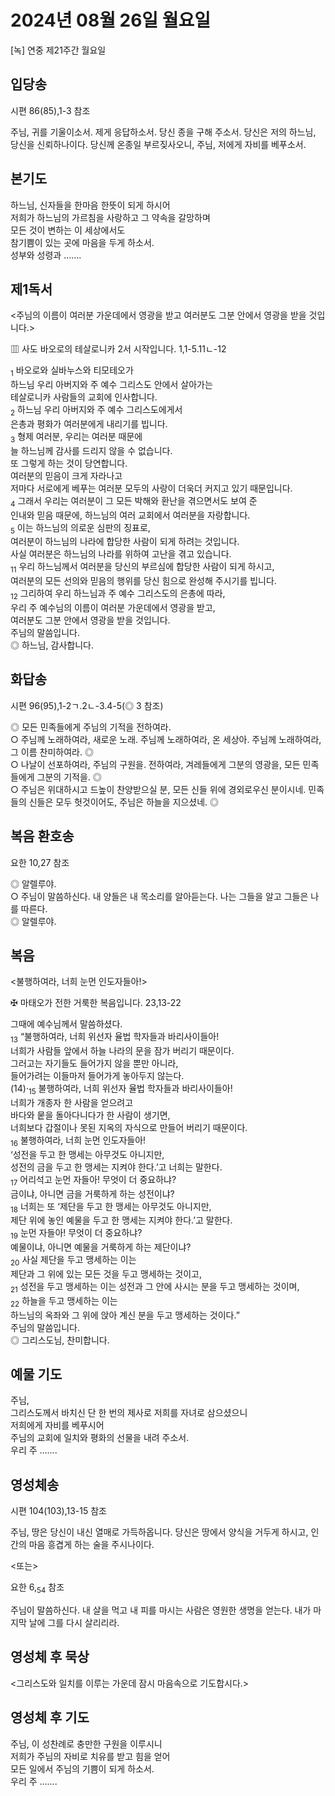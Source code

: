 # 2024년 08월 26일 월요일

[녹] 연중 제21주간 월요일  


## 입당송

시편 86(85),1-3 참조

주님, 귀를 기울이소서. 제게 응답하소서. 당신 종을 구해 주소서. 당신은 저의 하느님, 당신을 신뢰하나이다. 당신께 온종일 부르짖사오니, 주님, 저에게 자비를 베푸소서.  
  
## 본기도

하느님, 신자들을 한마음 한뜻이 되게 하시어  
저희가 하느님의 가르침을 사랑하고 그 약속을 갈망하며  
모든 것이 변하는 이 세상에서도  
참기쁨이 있는 곳에 마음을 두게 하소서.  
성부와 성령과 …….  
  
## 제1독서

<주님의 이름이 여러분 가운데에서 영광을 받고 여러분도 그분 안에서 영광을 받을 것입니다.>

▥ 사도 바오로의 테살로니카 2서 시작입니다. 1,1-5.11ㄴ-12

<sub>1</sub> 바오로와 실바누스와 티모테오가  
하느님 우리 아버지와 주 예수 그리스도 안에서 살아가는  
테살로니카 사람들의 교회에 인사합니다.  
<sub>2</sub> 하느님 우리 아버지와 주 예수 그리스도에게서  
은총과 평화가 여러분에게 내리기를 빕니다.  
<sub>3</sub> 형제 여러분, 우리는 여러분 때문에  
늘 하느님께 감사를 드리지 않을 수 없습니다.  
또 그렇게 하는 것이 당연합니다.  
여러분의 믿음이 크게 자라나고  
저마다 서로에게 베푸는 여러분 모두의 사랑이 더욱더 커지고 있기 때문입니다.  
<sub>4</sub> 그래서 우리는 여러분이 그 모든 박해와 환난을 겪으면서도 보여 준  
인내와 믿음 때문에, 하느님의 여러 교회에서 여러분을 자랑합니다.  
<sub>5</sub> 이는 하느님의 의로운 심판의 징표로,  
여러분이 하느님의 나라에 합당한 사람이 되게 하려는 것입니다.  
사실 여러분은 하느님의 나라를 위하여 고난을 겪고 있습니다.  
<sub>11</sub> 우리 하느님께서 여러분을 당신의 부르심에 합당한 사람이 되게 하시고,  
여러분의 모든 선의와 믿음의 행위를 당신 힘으로 완성해 주시기를 빕니다.  
<sub>12</sub> 그리하여 우리 하느님과 주 예수 그리스도의 은총에 따라,  
우리 주 예수님의 이름이 여러분 가운데에서 영광을 받고,  
여러분도 그분 안에서 영광을 받을 것입니다.  
주님의 말씀입니다.  
◎ 하느님, 감사합니다.  
  
## 화답송

시편 96(95),1-2ㄱ.2ㄴ-3.4-5(◎ 3 참조)

◎ 모든 민족들에게 주님의 기적을 전하여라.  
○ 주님께 노래하여라, 새로운 노래. 주님께 노래하여라, 온 세상아. 주님께 노래하여라, 그 이름 찬미하여라. ◎  
○ 나날이 선포하여라, 주님의 구원을. 전하여라, 겨레들에게 그분의 영광을, 모든 민족들에게 그분의 기적을. ◎  
○ 주님은 위대하시고 드높이 찬양받으실 분, 모든 신들 위에 경외로우신 분이시네. 민족들의 신들은 모두 헛것이어도, 주님은 하늘을 지으셨네. ◎  
  
## 복음 환호송

요한 10,27 참조

◎ 알렐루야.  
○ 주님이 말씀하신다. 내 양들은 내 목소리를 알아듣는다. 나는 그들을 알고 그들은 나를 따른다.  
◎ 알렐루야.  
  
## 복음

<불행하여라, 너희 눈먼 인도자들아!>

✠ 마태오가 전한 거룩한 복음입니다. 23,13-22

그때에 예수님께서 말씀하셨다.  
<sub>13</sub> “불행하여라, 너희 위선자 율법 학자들과 바리사이들아!  
너희가 사람들 앞에서 하늘 나라의 문을 잠가 버리기 때문이다.  
그러고는 자기들도 들어가지 않을 뿐만 아니라,  
들어가려는 이들마저 들어가게 놓아두지 않는다.  
(14)·<sub>15</sub> 불행하여라, 너희 위선자 율법 학자들과 바리사이들아!  
너희가 개종자 한 사람을 얻으려고  
바다와 뭍을 돌아다니다가 한 사람이 생기면,  
너희보다 갑절이나 못된 지옥의 자식으로 만들어 버리기 때문이다.  
<sub>16</sub> 불행하여라, 너희 눈먼 인도자들아!  
‘성전을 두고 한 맹세는 아무것도 아니지만,  
성전의 금을 두고 한 맹세는 지켜야 한다.’고 너희는 말한다.  
<sub>17</sub> 어리석고 눈먼 자들아! 무엇이 더 중요하냐?  
금이냐, 아니면 금을 거룩하게 하는 성전이냐?  
<sub>18</sub> 너희는 또 ‘제단을 두고 한 맹세는 아무것도 아니지만,  
제단 위에 놓인 예물을 두고 한 맹세는 지켜야 한다.’고 말한다.  
<sub>19</sub> 눈먼 자들아! 무엇이 더 중요하냐?  
예물이냐, 아니면 예물을 거룩하게 하는 제단이냐?  
<sub>20</sub> 사실 제단을 두고 맹세하는 이는  
제단과 그 위에 있는 모든 것을 두고 맹세하는 것이고,  
<sub>21</sub> 성전을 두고 맹세하는 이는 성전과 그 안에 사시는 분을 두고 맹세하는 것이며,  
<sub>22</sub> 하늘을 두고 맹세하는 이는  
하느님의 옥좌와 그 위에 앉아 계신 분을 두고 맹세하는 것이다.”  
주님의 말씀입니다.  
◎ 그리스도님, 찬미합니다.  
  
## 예물 기도

주님,  
그리스도께서 바치신 단 한 번의 제사로 저희를 자녀로 삼으셨으니  
저희에게 자비를 베푸시어  
주님의 교회에 일치와 평화의 선물을 내려 주소서.  
우리 주 …….  
  
## 영성체송

시편 104(103),13-15 참조

주님, 땅은 당신이 내신 열매로 가득하옵니다. 당신은 땅에서 양식을 거두게 하시고, 인간의 마음 흥겹게 하는 술을 주시나이다.  
  
<또는>  
  
요한 6,<sub>54</sub> 참조  
  
주님이 말씀하신다. 내 살을 먹고 내 피를 마시는 사람은 영원한 생명을 얻는다. 내가 마지막 날에 그를 다시 살리리라.  
## 영성체 후 묵상

<그리스도와 일치를 이루는 가운데 잠시 마음속으로 기도합시다.>  
## 영성체 후 기도

주님, 이 성찬례로 충만한 구원을 이루시니  
저희가 주님의 자비로 치유를 받고 힘을 얻어  
모든 일에서 주님의 기쁨이 되게 하소서.  
우리 주 …….